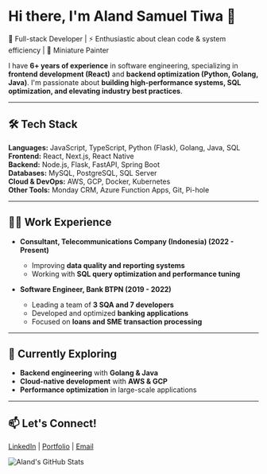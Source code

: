 # Hi there, I'm Aland Samuel Tiwa 👋  

🎯 Full-stack Developer | ⚡ Enthusiastic about clean code & system efficiency | 🎨 Miniature Painter  

I have **6+ years of experience** in software engineering, specializing in **frontend development (React)** and **backend optimization (Python, Golang, Java)**. I'm passionate about **building high-performance systems, SQL optimization, and elevating industry best practices**.  

---

## 🛠 Tech Stack  
**Languages:** JavaScript, TypeScript, Python (Flask), Golang, Java, SQL  
**Frontend:** React, Next.js, React Native  
**Backend:** Node.js, Flask, FastAPI, Spring Boot  
**Databases:** MySQL, PostgreSQL, SQL Server  
**Cloud & DevOps:** AWS, GCP, Docker, Kubernetes  
**Other Tools:** Monday CRM, Azure Function Apps, Git, Pi-hole  

---

## 👨‍💻 Work Experience  
- **Consultant, Telecommunications Company (Indonesia) (2022 - Present)**  
  - Improving **data quality and reporting systems**  
  - Working with **SQL query optimization and performance tuning**  

- **Software Engineer, Bank BTPN (2019 - 2022)**
  - Leading a team of **3 SQA and 7 developers**  
  - Developed and optimized **banking applications**  
  - Focused on **loans and SME transaction processing**  

---

## 🌱 Currently Exploring  
- **Backend engineering** with **Golang & Java**  
- **Cloud-native development** with **AWS & GCP**  
- **Performance optimization** in large-scale applications  

---

## 📫 Let's Connect!  
[LinkedIn](https://linkedin.com/in/yourprofile) | [Portfolio](https://yourwebsite.com) | [Email](mailto:your@email.com)  

![Aland's GitHub Stats](https://github-readme-stats.vercel.app/api?username=alandtiwa&show_icons=true&theme=dark)  
